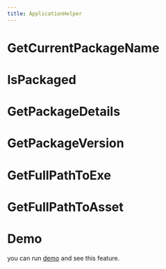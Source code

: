 ```yaml
---
title: ApplicationHelper
---
```


# GetCurrentPackageName

# IsPackaged

# GetPackageDetails

# GetPackageVersion

# GetFullPathToExe

# GetFullPathToAsset

# Demo
you can run [demo](https://github.com/ghost1372/SettingsUI) and see this feature.
